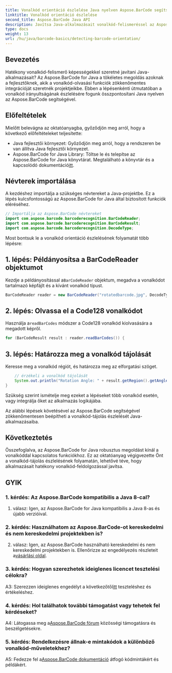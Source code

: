 ```yaml
---
title: Vonalkód orientáció észlelése Java nyelven Aspose.BarCode segítségével
linktitle: Vonalkód orientáció észlelése
second_title: Aspose.BarCode Java API
description: Javítsa Java-alkalmazásait vonalkód-felismeréssel az Aspose.BarCode for Java segítségével. Kövesse lépésenkénti útmutatónkat a vonalkód tájolásának könnyű észleléséhez.
type: docs
weight: 13
url: /hu/java/barcode-basics/detecting-barcode-orientation/
---
```

## Bevezetés

Hatékony vonalkód-felismerő képességekkel szeretné javítani Java-alkalmazásait? Az Aspose.BarCode for Java a tökéletes megoldás azoknak a fejlesztőknek, akik a vonalkód-olvasási funkciók zökkenőmentes integrációját szeretnék projektjeikbe. Ebben a lépésenkénti útmutatóban a vonalkód irányultságának észlelésére fogunk összpontosítani Java nyelven az Aspose.BarCode segítségével.

## Előfeltételek

Mielőtt belevágna az oktatóanyagba, győződjön meg arról, hogy a következő előfeltételeket teljesítette:

- Java fejlesztői környezet: Győződjön meg arról, hogy a rendszeren be van állítva Java fejlesztői környezet.
-  Aspose.BarCode for Java Library: Töltse le és telepítse az Aspose.BarCode for Java könyvtárat. Megtalálható a könyvtár és a kapcsolódó dokumentáció[itt](https://releases.aspose.com/barcode/java/).

## Névterek importálása

A kezdéshez importálja a szükséges névtereket a Java-projektbe. Ez a lépés kulcsfontosságú az Aspose.BarCode for Java által biztosított funkciók eléréséhez.

```java
// Importálja az Aspose.BarCode névtereket
import com.aspose.barcode.barcoderecognition.BarCodeReader;
import com.aspose.barcode.barcoderecognition.BarCodeResult;
import com.aspose.barcode.barcoderecognition.DecodeType;
```

Most bontsuk le a vonalkód orientáció észlelésének folyamatát több lépésre:

## 1. lépés: Példányosítsa a BarCodeReader objektumot

 Kezdje a példányosítással a`BarCodeReader` objektum, megadva a vonalkódot tartalmazó képfájlt és a kívánt vonalkód típust.

```java
BarCodeReader reader = new BarCodeReader("rotatedbarcode.jpg", DecodeType.CODE_128);
```

## 2. lépés: Olvassa el a Code128 vonalkódot

 Használja a`readBarCodes` módszer a Code128 vonalkód kiolvasására a megadott képről.

```java
for (BarCodeResult result : reader.readBarCodes()) {
```

## 3. lépés: Határozza meg a vonalkód tájolását

Keresse meg a vonalkód régiót, és határozza meg az elforgatási szöget.

```java
    // érzékeli a vonalkód tájolását
    System.out.println("Rotation Angle: " + result.getRegion().getAngle());
}
```

Szükség szerint ismételje meg ezeket a lépéseket több vonalkód esetén, vagy integrálja őket az alkalmazás logikájába.

Az alábbi lépések követésével az Aspose.BarCode segítségével zökkenőmentesen beépítheti a vonalkód-tájolás észlelését Java-alkalmazásaiba.

## Következtetés

Összefoglalva, az Aspose.BarCode for Java robusztus megoldást kínál a vonalkóddal kapcsolatos funkciókhoz. Ez az oktatóanyag végigvezette Önt a vonalkód-tájolás észlelésének folyamatán, lehetővé téve, hogy alkalmazásait hatékony vonalkód-feldolgozással javítsa.

## GYIK

### 1. kérdés: Az Aspose.BarCode kompatibilis a Java 8-cal?

1. válasz: Igen, az Aspose.BarCode for Java kompatibilis a Java 8-as és újabb verzióival.

### 2. kérdés: Használhatom az Aspose.BarCode-ot kereskedelmi és nem kereskedelmi projektekben is?

 2. válasz: Igen, az Aspose.BarCode használható kereskedelmi és nem kereskedelmi projektekben is. Ellenőrizze az engedélyezés részleteit a[vásárlási oldal](https://purchase.aspose.com/buy).

### 3. kérdés: Hogyan szerezhetek ideiglenes licencet tesztelési célokra?

 A3: Szerezzen ideiglenes engedélyt a következőtől[itt](https://purchase.aspose.com/temporary-license/) teszteléshez és értékeléshez.

### 4. kérdés: Hol találhatok további támogatást vagy tehetek fel kérdéseket?

 A4: Látogassa meg a[Aspose.BarCode fórum](https://forum.aspose.com/c/barcode/13) közösségi támogatásra és beszélgetésekre.

### 5. kérdés: Rendelkezésre állnak-e mintakódok a különböző vonalkód-műveletekhez?

 A5: Fedezze fel a[Aspose.BarCode dokumentáció](https://reference.aspose.com/barcode/java/) átfogó kódmintákért és példákért.